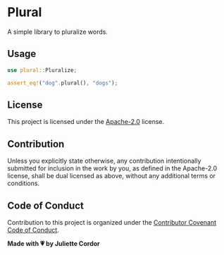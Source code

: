 # Plural

A simple library to pluralize words.

## Usage

```rust
use plural::Pluralize;

assert_eq!("dog".plural(), "dogs");
```

## License

This project is licensed under the [Apache-2.0](LICENSE) license.

## Contribution

Unless you explicitly state otherwise, any contribution intentionally submitted
for inclusion in the work by you, as defined in the Apache-2.0 license, shall be
dual licensed as above, without any additional terms or conditions.

## Code of Conduct

Contribution to this project is organized under the [Contributor Covenant Code of Conduct](CODE_OF_CONDUCT.md).

**Made with 💗 by Juliette Cordor**
